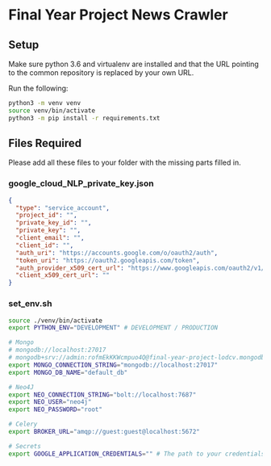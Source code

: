 # Final Year Project News Crawler
## Setup
Make sure python 3.6 and virtualenv are installed and that the URL pointing to the common repository is replaced by your own URL.

Run the following:
```sh
python3 -m venv venv
source venv/bin/activate
python3 -m pip install -r requirements.txt
```

## Files Required
Please add all these files to your folder with the missing parts filled in.
### google_cloud_NLP_private_key.json
```json
{
  "type": "service_account",
  "project_id": "",
  "private_key_id": "",
  "private_key": "",
  "client_email": "",
  "client_id": "",
  "auth_uri": "https://accounts.google.com/o/oauth2/auth",
  "token_uri": "https://oauth2.googleapis.com/token",
  "auth_provider_x509_cert_url": "https://www.googleapis.com/oauth2/v1/certs",
  "client_x509_cert_url": ""
}
```

### set_env.sh
```sh
source ./venv/bin/activate
export PYTHON_ENV="DEVELOPMENT" # DEVELOPMENT / PRODUCTION

# Mongo
# mongodb://localhost:27017
# mongodb+srv://admin:rofmEkKKWcmpuo4Q@final-year-project-lodcv.mongodb.net/test?retryWrites=true&w=majority&ssl_cert_reqs=CERT_NONE
export MONGO_CONNECTION_STRING="mongodb://localhost:27017"
export MONGO_DB_NAME="default_db"

# Neo4J
export NEO_CONNECTION_STRING="bolt://localhost:7687"
export NEO_USER="neo4j"
export NEO_PASSWORD="root"

# Celery
export BROKER_URL="amqp://guest:guest@localhost:5672"

# Secrets
export GOOGLE_APPLICATION_CREDENTIALS="" # The path to your credentials
```
